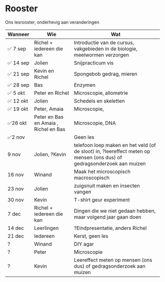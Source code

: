 # Rooster

Ons lesrooster, onderhevig aan veranderingen

Wanneer|Wie|Wat
---|---|---
:white_check_mark: 7 sep|Richel + iedereen die kan|Introductie van de cursus, vakgebieden in de biologie, meelwormen verzorgen
:white_check_mark: 14 sep|Jolien|Snijpracticum vis
:white_check_mark: 21 sep|Kevin en Richel|Spongebob gedrag, mieren
:white_check_mark: 28 sep|Bas|Enzymen
:white_check_mark: 5 okt|Peter en Richel|Microscopie, allometrie
:white_check_mark: 12 okt|Jolien|Schedels en skeletten
:white_check_mark: 19 okt|Peter, Amaia|Microscopie, 
:white_check_mark:26 okt|Peter en Bas en Amaia , Richel en Bas|Microscopie, DNA
:white_check_mark:2 nov| |Geen les
9 nov|Jolien, ?Kevin|telefoon loep maken en het veld (of de sloot) in, ?leereffect meten op mensen (ons dus) of gedragsonderzoek aan muizen
16 nov|Winand|Maak het microscopisch macroscopisch
23 nov|Jolien|zuigsnuit maken en insecten vangen
30 nov|Kevin|T-shirt geur experiment
7 dec|Richel + iedereen die kan|Dingen die we niet gedaan hebben, maar volgend jaar gaan doen
14 dec|Leerlingen|?Eindpresentatie, anders Richel
21 dec|Iedereen|Kerst, geen les
?|Winand|DIY agar
?|Peter|Microscopie
?|Kevin|Leereffect meten op mensen (ons dus) of gedragsonderzoek aan muizen
